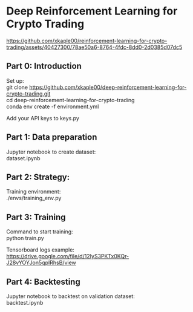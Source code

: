 # Deep Reinforcement Learning for Crypto Trading
https://github.com/xkaple00/reinforcement-learning-for-crypto-trading/assets/40427300/78ae50a6-8764-4fdc-8dd0-2d0385d07dc5

## Part 0: Introduction
Set up: <br />
git clone https://github.com/xkaple00/deep-reinforcement-learning-for-crypto-trading.git <br />
cd deep-reinforcement-learning-for-crypto-trading <br />
conda env create -f environment.yml <br />

Add your API keys to keys.py <br />

## Part 1: Data preparation
Jupyter notebook to create dataset: <br />
dataset.ipynb <br />

## Part 2: Strategy:
Training environment: <br />
./envs/training_env.py <br />

## Part 3: Training
Command to start training: <br />
python train.py <br />

Tensorboard logs example: <br />
https://drive.google.com/file/d/12IyS3PKTx0KQr-J28vYOYJon5qpIRhsB/view <br />

## Part 4: Backtesting
Jupyter notebook to backtest on validation dataset: <br />
backtest.ipynb <br />
